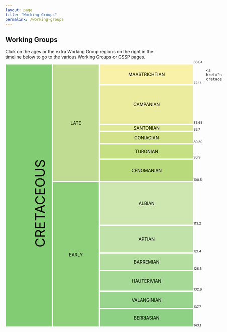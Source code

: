 ```yaml
---
layout: page
title: "Working Groups"
permalink: /working-groups
---
```

## Working Groups
Click on the ages or the extra Working Group regions on the right in the timeline below to go to the various Working Groups or GSSP pages.

<style>
    .rotated {
        transform: rotate(-90deg);
        transform-origin: 170px 20px;
        font-size:3em;
    }
    .age {
        text-transform: uppercase;
        border:solid 2px white;
        display : flex;
        align-items : center;
        justify-content: center;
        text-decoration:none;
        color: black;
    }
    .age:hover {
        text-decoration:none;
    }

    .gssp:hover {
        background-color: black!important;
        color:white;
    }
    .gssp:hover:after {
        content: ': GSSP Ratified';
    }
    .wg:hover {
        background-color: #c742c5!important;
        color:white;
    }
    .num {
        font-size:0.75em;
        margin-top:-12px;
    }
</style>
<div style="display:grid; grid-template-columns: 150px 150px 300px 40px 50px; grid-template-rows: 67px 125px 22px 40px 49px 72px 138px 89px 56px 66px 56px 59px;">
    <div style="grid-column:1; grid-row:1/13; background-color:#82CC73;" class="age"><div class="rotated">Cretaceous</div></div>
    <div style="grid-column:2; grid-row:1/7; background-color:#c0dc92;" class="age">Late</div>
    <div style="grid-column:2; grid-row:7/13; background-color:#8FD07B;" class="age">Early</div>
    <a href="https://stratigraphy.org/subcommission-cretaceous/gssps/maastrichtian" style="grid-column:3; grid-row:1; background-color:#F9F1A8;" class="age gssp">Maastrichtian</a><div style="grid-column:4; grid-row:1;" class="num">66.04</div>
    <a href="https://stratigraphy.org/subcommission-cretaceous/gssps/campanian" style="grid-column:3; grid-row:2; background-color:#EBEC9E;" class="age gssp">Campanian</a><div style="grid-column:4; grid-row:2;" class="num">72.17</div>
    <a href="https://stratigraphy.org/subcommission-cretaceous/gssps/santonian" style="grid-column:3; grid-row:3; background-color:#DFE895;" class="age gssp">Santonian</a><div style="grid-column:4; grid-row:3;" class="num">83.65</div>
    <a href="https://stratigraphy.org/subcommission-cretaceous/gssps/coniacian" style="grid-column:3; grid-row:4; background-color:#D2E38C;" class="age gssp">Coniacian</a><div style="grid-column:4; grid-row:4;" class="num">85.7</div>
    <a href="https://stratigraphy.org/subcommission-cretaceous/gssps/turonian" style="grid-column:3; grid-row:5; background-color:#C5DF83;" class="age gssp">Turonian</a><div style="grid-column:4; grid-row:5;" class="num">89.39</div>
    <a href="https://stratigraphy.org/subcommission-cretaceous/gssps/cenomanian" style="grid-column:3; grid-row:6; background-color:#B8DA7A;" class="age gssp">Cenomanian</a><div style="grid-column:4; grid-row:6;" class="num">93.9</div>
    <a href="https://stratigraphy.org/subcommission-cretaceous/gssps/albian" style="grid-column:3; grid-row:7; background-color:#CEE7B1;" class="age gssp">Albian</a><div style="grid-column:4; grid-row:7;" class="num">100.5</div>
    <a href="https://stratigraphy.org/subcommission-cretaceous/wgs/aptian" style="grid-column:3; grid-row:8; background-color:#C1E2A8;" class="age wg">Aptian</a><div style="grid-column:4; grid-row:8;" class="num">113.2</div>
    <a href="https://stratigraphy.org/subcommission-cretaceous/wgs/barremian" style="grid-column:3; grid-row:9; background-color:#B4DE9F;" class="age gssp">Barremian</a><div style="grid-column:4; grid-row:9;" class="num">121.4</div>
    <a href="https://stratigraphy.org/subcommission-cretaceous/gssps/hauterivian" style="grid-column:3; grid-row:10; background-color:#A7D996;" class="age gssp">Hauterivian</a><div style="grid-column:4; grid-row:10;" class="num">126.5</div>
    <a href="https://stratigraphy.org/subcommission-cretaceous/wgs/valanginian" style="grid-column:3; grid-row:11; background-color:#9AD58D;" class="age wg">Valanginian</a><div style="grid-column:4; grid-row:11;" class="num">132.6</div>
    <a href="https://stratigraphy.org/subcommission-cretaceous/wgs/berriasian" style="grid-column:3; grid-row:12; background-color:#8ED184;" class="age wg">Berriasian</a><div style="grid-column:4; grid-row:12;" class="num">137.7</div>
    <div style="grid-column:4; grid-row:13;" class="num">143.1</div>    

    <a href="https://stratigraphy.org/subcommission-cretaceous/wgs/maastrichtian" style="grid-column:5; grid-row:1; background-color:#002e00; color:white;" class="age wg"><div style="transform: rotate(-90deg);">WG</div></a>
    <a href="https://stratigraphy.org/subcommission-cretaceous/wgs/kilian" style="grid-column:5; grid-row:7/13; background-color:#002e00; color:white;" class="age wg"><div style="transform: rotate(-90deg);">Kilian&nbsp;Group</div></a>
</div>
